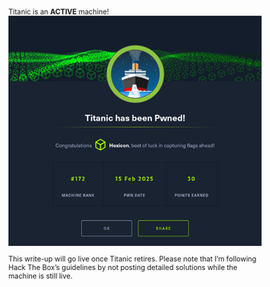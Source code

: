 Titanic is an **ACTIVE** machine!
![Titanic](Titanic_images/pwned.png)

This write-up will go live once Titanic retires.
Please note that I’m following Hack The Box’s guidelines by not posting detailed solutions while the machine is still live.
